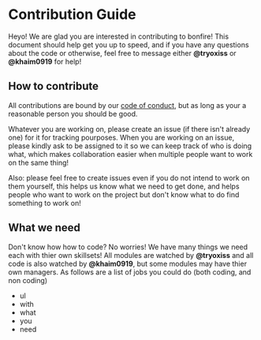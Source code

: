 # Contribution Guide

Heyo! We are glad you are interested in contributing to bonfire! This document should help get you up to speed, and if you have any questions about the code or otherwise, feel free to message either **@tryoxiss** or **@khaim0919** for help!

## How to contribute

All contributions are bound by our [code of conduct](../CODE_OF_CONDUCT.md), but as long as your a reasonable person you should be good. 

Whatever you are working on, please create an issue (if there isn't already one) for it for tracking pourposes. When you are working on an issue, please kindly ask to be assigned to it so we can keep track of who is doing what, which makes collaboration easier when multiple people want to work on the same thing!

Also: please feel free to create issues even if you do not intend to work on them yourself, this helps us know what we need to get done, and helps people who want to work on the project but don't know what to do find something to work on!

## What we need

Don't know how how to code? No worries! We have many things we need each with thier own skillsets! All modules are watched by **@tryoxiss** and all code is also watched by **@khaim0919**, but some modules may have thier own managers. As follows are a list of jobs you could do (both coding, and non coding)

- ul 
- with 
- what
- you
- need
